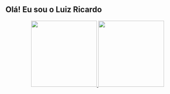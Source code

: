 ## Olá! Eu sou o Luiz Ricardo

<div align="center">
  <a href="https://github.com/RickLuiz">
  <img height="180em" src="https://github-readme-stats.vercel.app/api?username=RickLuiz&show_icons=true&theme=dracula&include_all_commits=true&count_private=true"/>
  <img height="180em" src="https://github-readme-stats.vercel.app/api/top-langs/?username=RickLuiz&layout=compact&langs_count=7&theme=dracula"/>
</div>

  
